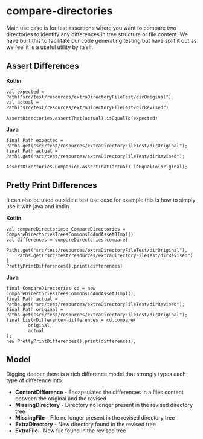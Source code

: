 # compare-directories
Main use case is for test assertions where you want to compare two directories to identify any differences in tree 
structure or file content.  We have built this to facilitate our code generating testing but have split it out as 
we feel it is a useful utility by itself.

## Assert Differences
**Kotlin**
```
val expected = Path("src/test/resources/extraDirectoryFileTest/dirOriginal")
val actual = Path("src/test/resources/extraDirectoryFileTest/dirRevised")

AssertDirectories.assertThat(actual).isEqualTo(expected)
```
**Java**
```
final Path expected = Paths.get("src/test/resources/extraDirectoryFileTest/dirOriginal");
final Path actual = Paths.get("src/test/resources/extraDirectoryFileTest/dirRevised");

AssertDirectories.Companion.assertThat(actual).isEqualTo(original);
```

## Pretty Print Differences
It can also be used outside a test use case for example this is how to simply use it with java and kotlin

**Kotlin**
```
val compareDirectories: CompareDirectories = CompareDirectoriesTreesCommonsIoAndAssetJImpl()
val differences = compareDirectories.compare(
    Paths.get("src/test/resources/extraDirectoryFileTest/dirOriginal"),
    Paths.get("src/test/resources/extraDirectoryFileTest/dirRevised")
)
PrettyPrintDifferences().print(differences)
```
**Java**
```
final CompareDirectories cd = new CompareDirectoriesTreesCommonsIoAndAssetJImpl();
final Path actual = Paths.get("src/test/resources/extraDirectoryFileTest/dirRevised");
final Path original = Paths.get("src/test/resources/extraDirectoryFileTest/dirOriginal");
final List<Difference> differences = cd.compare(
        original,
        actual
);
new PrettyPrintDifferences().print(differences);
```

## Model
Digging deeper there is a rich difference model that strongly types each type of difference into:

* **ContentDifference** - Encapsulates the differences in a files content between the original and the revised
* **MissingDirectory** - Directory no longer present in the revised directory tree
* **MissingFile** - File no longer present in the revised directory tree
* **ExtraDirectory** - New directory found in the revised tree
* **ExtraFile** - New file found in the revised tree

